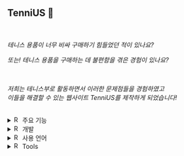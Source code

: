 **TenniUS 🎾**
---
<br>

*테니스 용품이 너무 비싸 구매하기 힘들었던 적이 있나요?*

*또는! 테니스 용품을 구매하는 데 불편함을 겪은 경험이 있나요?*

<br>

*저희는 테니스부로 활동하면서 이러한 문제점들을 경험하였고
<br>이들을 해결할 수 있는 웹사이트 TenniUS를 제작하게 되었습니다!*

<br>
<details>
<summary>
  <img src="https://raw.githubusercontent.com/Tarikul-Islam-Anik/Animated-Fluent-Emojis/master/Emojis/Objects/Round%20Pushpin.png" alt="Round Pushpin" width="15" height="15" /> 주요 기능
</summary>
  <br>
  
  - 팝업 기능

    
(![image](https://github.com/ahkjeflhkeuvha/TenniUS-frontend/assets/128341152/d1c138b8-abed-4036-9dde-ee6a37ad7653))


  *- 원하는 제품의 상세한 설명을 팝업 기능을 통해 볼 수 있습니다.*

  <br><br>

  - 제품 업로드 기능

(![image](https://github.com/ahkjeflhkeuvha/TenniUS-frontend/assets/128341152/c9afcb4d-b1c2-4527-aab3-c8df587e9185))


  *- 판매하고자 하는 제품을 판매할 수 있습니다.*

  <br><br>

  - 장바구니 기능

(![image](https://github.com/ahkjeflhkeuvha/TenniUS-frontend/assets/128341152/9ebf7cee-2926-40a0-977f-ac17d3174ffb)


  *- 구매하기 위해 넣어둔 제품들을 볼 수 있습니다.*

  <br><br>
</details>
<details>
<summary>
  <img src="https://raw.githubusercontent.com/Tarikul-Islam-Anik/Animated-Fluent-Emojis/master/Emojis/Objects/Round%20Pushpin.png" alt="Round Pushpin" width="15" height="15" /> 개발
</summary>
  <br>
     2305 오지은 <br> <a href="https://www.github.com/ahkjeflhkeuvha/"> <img src="https://img.shields.io/badge/GitHub-181717?style=flat&logo=Github&logoColor=white" /></a>
  <br>
   2310 황유진 <br>  <a href="https://github.com/hofkj/"> <img src="https://img.shields.io/badge/GitHub-181717?style=flat&logo=Github&logoColor=white" /></a>
   <br><br>
</details>
<details>
<summary>
  <img src="https://raw.githubusercontent.com/Tarikul-Islam-Anik/Animated-Fluent-Emojis/master/Emojis/Objects/Round%20Pushpin.png" alt="Round Pushpin" width="15" height="15" /> 사용 언어
</summary>
  <br>
  <img src="https://img.shields.io/badge/HTML5-E34F26?style=flat&logo=HTML5&logoColor=white" />
  <img src="https://img.shields.io/badge/CSS3-1572B6?style=flat&logo=CSS3&logoColor=white" />
  <img src="https://img.shields.io/badge/JavaScript-F7DF1E?style=flat&logo=JavaScript&logoColor=white" />  
  <br><br>
</details>
<details>
<summary>
  <img src="https://raw.githubusercontent.com/Tarikul-Islam-Anik/Animated-Fluent-Emojis/master/Emojis/Objects/Round%20Pushpin.png" alt="Round Pushpin" width="15" height="15" /> Tools
</summary>
  <br>
  <img src="https://img.shields.io/badge/Visual%20Studio%20Code-007ACC?style=flat&logo=VisualStudioCode&logoColor=white" />
   <img src="https://img.shields.io/badge/GitHub-181717?style=flat&logo=Github&logoColor=white" />
  <br><br>
</details>

